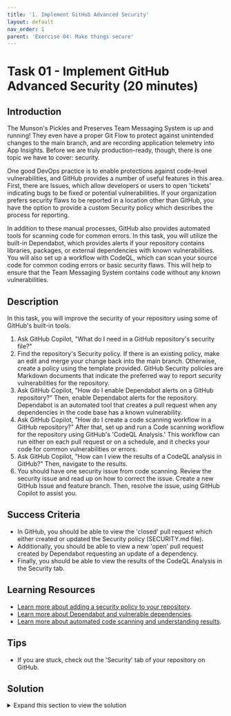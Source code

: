 ```yaml
---
title: '1. Implement GitHub Advanced Security'
layout: default
nav_order: 1
parent: 'Exercise 04: Make things secure'
---
```


# Task 01 - Implement GitHub Advanced Security (20 minutes)

## Introduction

The Munson's Pickles and Preserves Team Messaging System is up and running! They even have a proper Git Flow to protect against unintended changes to the main branch, and are recording application telemetry into App Insights. Before we are truly production-ready, though, there is one topic we have to cover: security.

One good DevOps practice is to enable protections against code-level vulnerabilities, and GitHub provides a number of useful features in this area. First, there are Issues, which allow developers or users to open 'tickets' indicating bugs to be fixed or potential vulnerabilities. If your organization prefers security flaws to be reported in a location other than GitHub, you have the option to provide a custom Security policy which describes the process for reporting.

In addition to these manual processes, GitHub also provides automated tools for scanning code for common errors. In this task, you will utilize the built-in Dependabot, which provides alerts if your repository contains libraries, packages, or external dependencies with known vulnerabilities. You will also set up a workflow with CodeQL, which can scan your source code for common coding errors or basic security flaws. This will help to ensure that the Team Messaging System contains code without any known vulnerabilities.

## Description

In this task, you will improve the security of your repository using some of GitHub's built-in tools.

1. Ask GitHub Copilot, "What do I need in a GitHub repository's security file?"
2. Find the repository's Security policy. If there is an existing policy, make an edit and merge your change back into the main branch. Otherwise, create a policy using the template provided. GitHub Security policies are Markdown documents that indicate the preferred way to report security vulnerabilities for the repository.
3. Ask GitHub Copilot, "How do I enable Dependabot alerts on a GitHub repository?" Then, enable Dependabot alerts for the repository. Dependabot is an automated tool that creates a pull request when any dependencies in the code base has a known vulnerability.
4. Ask GitHub Copilot, "How do I create a code scanning workflow in a GitHub repository?" After that, set up and run a Code scanning workflow for the repository using GitHub's 'CodeQL Analysis.' This workflow can run either on each pull request or on a schedule, and it checks your code for common vulnerabilities or errors.
5. Ask GitHub Copilot, "How can I view the results of a CodeQL analysis in GitHub?" Then, navigate to the results.
6. You should have one security issue from code scanning. Review the security issue and read up on how to correct the issue. Create a new GitHub Issue and feature branch. Then, resolve the issue, using GitHub Copilot to assist you.

## Success Criteria

- In GitHub, you should be able to view the 'closed' pull request which either created or updated the Security policy (SECURITY.md file).
- Additionally, you should be able to view a new 'open' pull request created by Dependabot requesting an update of a dependency.
- Finally, you should be able to view the results of the CodeQL Analysis in the Security tab.

## Learning Resources

- [Learn more about adding a security policy to your repository](https://docs.github.com/en/github/managing-security-vulnerabilities/adding-a-security-policy-to-your-repository).
- [Learn more about Dependabot and vulnerable dependencies](https://docs.github.com/en/github/managing-security-vulnerabilities/managing-vulnerabilities-in-your-projects-dependencies).
- [Learn more about automated code scanning and understanding results](https://docs.github.com/en/github/finding-security-vulnerabilities-and-errors-in-your-code).

## Tips

- If you are stuck, check out the 'Security' tab of your repository on GitHub.

## Solution

<details markdown="block">
<summary>Expand this section to view the solution</summary>

1. Select **Settings** in your repo, then **Code security and analysis**. Select **Enable** on "Dependabot alerts" and "Dependabot security updates."

    ![Enabled Dependabot alerts and security updates](../../Media/EnableDependabot.png)

    **Note** This will also automatically enable "Dependency graph."
2. Navigate to [https://github.com/electron/electron/blob/main/SECURITY.md](https://github.com/electron/electron/blob/main/SECURITY.md) for information about security policies. This is an example of a sample security policy that you could use for this exercise.
3. In your GitHub repo, select **Security**, **Policy**, and **Start setup**

   ![Start the security policy setup](../../Media/StartSecurityPolicySetup.png)

4. Paste the security policy into the Markdown file (you can overwrite what is there now) and update it for the Munson's Pickles and Preserves Team Messaging System and the GitHub repo your code is in. Then, commit the changes to the main branch.

   ![Commit the updated security policy](../../Media/CommitSecurityPolicy.png)

5. Next, we need to enable CodeQL. Select **Settings** and then **Code security and analysis**.
6. Scroll down if needed and select **Set up** in "Code scanning" for "CodeQL analysis."

    ![Setup CodeQL analysis](../../Media/CodeQLAnalysisSetup.png)

7. If you select "Default", the code scan will immediately be run. For this exercise, select **Advanced**.

    ![Select Default](../../Media/CodeQLAdvanced.png)

8. By choosing the advanced option, you can see the YAML for the pipeline that actually performs the code check. We don't need to make any changes here, but it's something you should be familiar with. An easy change to make in this file would be if you want to adjust the schedule of when the scan runs.

    ![Commit the CodeQL YAML](../../Media/CodeQLYAMLCommit.png)

    After you've reviewed the YAML, commit the change to main.

    ![Commit the change](../../Media/CodeQLCommitChange.png)

9. After you've committed the change, select **Actions** and you should see your CodeQL Scan workflow running.

    ![CodeQL scan running](../../Media/CodeQLScanRunning.png)

10. After about 5 minutes, you should see the workflow has completed.

    ![Workflow complete](../../Media/CodeQLWorkflowComplete.png)

11. After it's complete, go back to **Settings** and **Code security and analysis**. Then, select the ellipsis **...** next to the "Set up" menu. From the ellipsis dropdown, explore each of the first two options: "View last scan log" and "View Code Scanning alerts." You will find one High-risk vulnerability around arbitrary file access during archive extraction.

    {: .note }
    > This page will still show "Set up" because we chose the Advanced option instead of Basic.

    ![View code scanning results](../../Media/CodeQLViewResults.png)

12. Select the alert and then choose "Show more" to view details on the security issue. It turns out that an attacker could traverse to an arbitrary directory based on the way the MP&P staff wrote this function. In order to correct the function and prevent a directory traversal attack, replace `WriteToDirectory()` with the following code:

    ```csharp
    public static void WriteToDirectory(ZipArchiveEntry entry, string destDirectory)
    {
        string destFileName = Path.GetFullPath(Path.Combine(destDirectory, entry.FullName));
        string fullDestDirPath = Path.GetFullPath(destDirectory + Path.DirectorySeparatorChar);
        if (!destFileName.StartsWith(fullDestDirPath)) {
            throw new System.InvalidOperationException("Entry is outside the target dir: " + destFileName);
        }
        entry.ExtractToFile(destFileName);
    }
    ```

    Commit the code and create a pull request to the main branch. You should then see a CodeQL scan for the pull request, and after it succeeds, complete the pull request. Then, return to the code scanning results view and confirm that no issues remain on the list.

</details>
